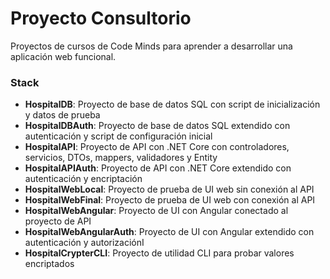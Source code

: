 # Proyecto Consultorio
Proyectos de cursos de Code Minds para aprender a desarrollar una aplicación web funcional.

### Stack
* **HospitalDB**: Proyecto de base de datos SQL con script de inicialización y datos de prueba
* **HospitalDBAuth**: Proyecto de base de datos SQL extendido con autenticación y script de configuración inicial
* **HospitalAPI**: Proyecto de API con .NET Core con controladores, servicios, DTOs, mappers, validadores y Entity
* **HospitalAPIAuth**: Proyecto de API con .NET Core extendido con autenticación y encriptación
* **HospitalWebLocal**: Proyecto de prueba de UI web sin conexión al API
* **HospitalWebFinal**: Proyecto de prueba de UI web con conexión al API
* **HospitalWebAngular**: Proyecto de UI con Angular conectado al proyecto de API 
* **HospitalWebAngularAuth**: Proyecto de UI con Angular extendido con autenticación y autorizaciónI 
* **HospitalCrypterCLI**: Proyecto de utilidad CLI para probar valores encriptados 
